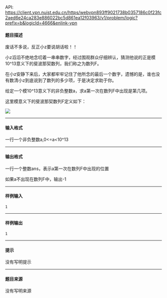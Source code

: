 API: https://client.vpn.nuist.edu.cn/https/webvpn893ff9021738b0357186c0f23fc2aed6e24ca283e886022bc5d861ea12f03963/v1/problem/logic?prefix=b&logicId=4666&enlink-vpn

#### 题目描述

废话不多说，反正小z要说胡话啦！！

小z滔滔不绝地念叨着一串串数字，经过围观群众仔细辨认，猜测他说的正是模10^13意义下的斐波那契数列，我们称之为数列F。

在小z安静下来后，大家都牢牢记住了他所念的最后一个数字，遗憾的是，谁也没有数清小z到底说到了数列的多少项，于是决定求助于你。

给定一个模10^13意义下的非负整数a，求a第一次在数列F中出现是第几项。

这里模意义下的斐波那契数列F定义如下：

![](../file/4666_0.png)

---

#### 输入格式

一行一个非负整数a,0<=a<10^13

---

#### 输出格式

一行一个整数ans，表示a第一次在数列F中出现的位置

如果a不出现在数列F中，输出-1

---

#### 样例输入
```
1
```

---

#### 样例输出
```
1
```

---

#### 提示

没有写明提示

---

#### 题目来源

没有写明来源